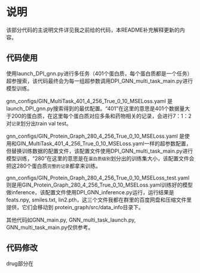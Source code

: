 # 说明

该部分代码的主说明文件详见我之前给的代码，本README补充解释更新的内容。

## 代码使用

使用launch_DPI_gnn.py进行多任务（401个蛋白质，每个蛋白质都是一个任务）超参搜索，该代码最终会为每一组超参数调用DPI_GNN_multi_task_main.py进行模型训练。

gnn_configs/GIN_MultiTask_401_4_256_True_0_10_MSELoss.yaml 是launch_DPI_gnn.py搜索得到的最优配置。“401”在这里的意思是401个数据量大于200的蛋白质，在这里每个蛋白质对应多条和药物相关的记录，会进行7：1：2对`记录`划分出train val test。

gnn_configs/GIN_Protein_Graph_280_4_256_True_0_10_MSELoss.yaml 是使用和GIN_MultiTask_401_4_256_True_0_10_MSELoss.yaml一样的超参数配置，但替换训练数据的配置文件，该配置文件使用DPI_GNN_multi_task_main.py进行模型训练，“280”在这里的意思是在`蛋白质级别`划分出的训练集大小，该配置文件会把这280个蛋白质`完整的记录`都拿来训练。

gnn_configs/GIN_Protein_Graph_280_4_256_True_0_10_MSELoss_test.yaml则是用GIN_Protein_Graph_280_4_256_True_0_10_MSELoss.yaml训练好的模型做inference，该配置文件使用DPI_GNN_inference.py运行，运行结果是feats.npy, smiles.txt, lin2.pth，这三个文件我都在群里的百度网盘和压缩文件里提供，它们会移动到 protein_graph/src/data_info目录下。

其他代码如GNN_main.py, GNN_multi_task_launch.py, GNN_multi_task_main.py仅供参考。


## 代码修改 

drug部分在